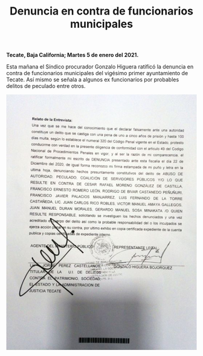 ﻿---
layout: blog
title: "Denuncia en contra de funcionarios municipales"
Date: 2021-01-05
categories: tecate
permalink: /:categories/:title:output_ext
image: /img/cnr/2021-01-05-denuncia-en-contra.jpg
alt: "Denuncia en contra de funcionarios municipales"
autor:
---


**Tecate, Baja California; Martes 5 de enero del 2021.** 


Esta mañana el Síndico procurador Gonzalo Higuera ratificó la denuncia en contra de funcionarios municipales del vigésimo primer ayuntamiento de Tecate. Así mismo se señala a algunos ex funcionarios por probables delitos de peculado entre otros.

<div id="carouselExampleSlidesOnly" class="carousel slide" data-ride="carousel">
  <div class="carousel-inner">
    <div class="carousel-item active">
       <img class="d-block w-100" src="/img/cnr/2021-01-05-denuncia-en-contra.jpg" loading="lazy"  alt="Denuncia en contra de funcionarios municipales">
    </div>
  </div>
</div>